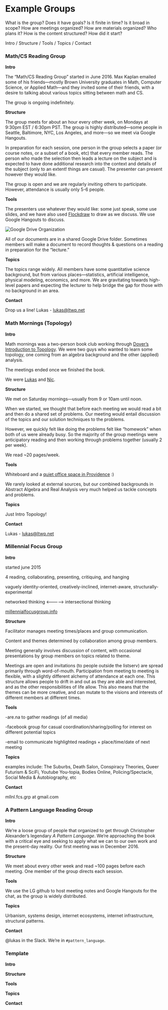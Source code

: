 # Example Groups

What is the group? Does it have goals? Is it finite in time? Is it broad in scope? How are meetings organized? How are materials organized? Who plans it? How is the content structured? How did it start?

Intro / Structure / Tools / Topics / Contact

### Math/CS Reading Group

__Intro__

The “Math/CS Reading Group” started in June 2016. Max Kaplan emailed some of his friends—mostly Brown University graduates in Math, Computer Science, or Applied Math—and they invited some of their friends, with a desire to talking about various topics sitting between math and CS. 

The group is ongoing indefinitely. 

__Structure__

The group meets for about an hour every other week, on Mondays at 9:30pm EST / 6:30pm PST. The group is highly distributed—some people in Seattle, Baltimore, NYC, Los Angeles, and more—so we meet via Google Hangouts. 

In preparation for each session, one person in the group selects a paper (or course notes, or a subset of a book, etc) that every member reads. The person who made the selection then leads a lecture on the subject and is expected to have done additional research into the context and details of the subject (only to an extent! things are casual). The presenter can present however they would like.

The group is open and we are regularly inviting others to participate. However, attendance is usually only 5-6 people.

__Tools__

The presenters use whatever they would like: some just speak, some use slides, and we have also used [Flockdraw](http://flockdraw.com/) to draw as we discuss. We use Google Hangouts to discuss. 

![Google Drive Organization](http://i.imgur.com/41M1P9X.png)

All of our documents are in a shared Google Drive folder. Sometimes members will make a document to record thoughts & questions on a reading in preparation for the “lecture.”

__Topics__

The topics range widely. All members have some quantitative science background, but from various places—statistics, artificial intelligence, physical modeling, economics, and more. We are gravitating towards high-level papers and expecting the lecturer to help bridge the gap for those with no background in an area. 

__Contact__

Drop us a line! Lukas - lukas@ltwp.net

### Math Mornings (Topology)

__Intro__

Math mornings was a two-person book club working through [Dover’s Introduction to Topology](https://smile.amazon.com/Introduction-Topology-Third-Dover-Mathematics/dp/0486663523/ref=sr_1_1?ie=UTF8&qid=1473965238&sr=8-1&keywords=topology+dover). We were two guys who wanted to learn some topology, one coming from an algebra background and the other (applied) analysis. 

The meetings ended once we finished the book. 

We were [Lukas](http://ltwp.net) and [Nic](https://www.instagram.com/nicschumann/).

__Structure__

We met on Saturday mornings—usually from 9 or 10am until noon. 

When we started, we thought that before each meeting we would read a bit and then do a shared set of problems. Our meeting would entail discussion of the topics and our solution techniques to the problems. 

However, we quickly felt like doing the problems felt like “homework” when both of us were already busy. So the majority of the group meetings were anticipatory reading and then working through problems together (usually 2 per week). 

We read ~20 pages/week. 

__Tools__

Whiteboard and a [quiet office space in Providence](http://thedesignoffice.org/) :)

We rarely looked at external sources, but our combined backgrounds in Abstract Algebra and Real Analysis very much helped us tackle concepts and problems. 

__Topics__

Just Intro Topology! 

__Contact__

Lukas - lukas@ltwp.net

### Millennial Focus Group

__Intro__ 

started june 2015

4 reading, collaborating, presenting, critiquing, and hanging

vaguely identity-oriented, creatively-inclined, internet-aware, structurally-experimental

networked thinking <-----> intersectional thinking

[millennialfocusgroup.info](millennialfocusgroup.info)

__Structure__

Facilitator manages meeting times/places and group communication.

Content and themes determined by collaboration among group members.

Meeting generally involves discussion of content, with occasional presentations by group members on topics related to theme.

Meetings are open and invitations (to people outside the listserv) are spread primarily through word-of-mouth. Participation from meeting to meeting is flexible, with a slightly different alchemy of attendance at each one. This structure allows people to drift in and out as they are able and interested, and as the other responsibilities of life allow. This also means that the themes can be more creative, and can mutate to the visions and interests of different members at different times.

__Tools__

-are.na to gather readings (of all media)

-facebook group for casual coordination/sharing/polling for interest on different potential topics

-email to communicate highlighted readings + place/time/date of next meeting

__Topics__

examples include: The Suburbs, Death Salon, Conspiracy Theories, Queer Futurism & SciFi, Youtube You-topia, Bodies Online, Policing/Spectacle, Social Media & Autobiography, etc

__Contact__

mllnl.fcs.grp at gmail.com

### A Pattern Language Reading Group

__Intro__ 

We’re a loose group of people that organized to get through Christopher Alexander’s legendary _A Pattern Language_. We’re approaching the book with a critical eye and seeking to apply what we can to our own work and the present-day reality. Our first meeting was in December 2016. 

__Structure__

We meet about every other week and read ~100 pages before each meeting. One member of the group directs each session. 

__Tools__

We use the LG github to host meeting notes and Google Hangouts for the chat, as the group is widely distributed. 

__Topics__

Urbanism, systems design, internet ecosystems, internet infrastructure, structural patterns. 

__Contact__

@lukas in the Slack. We’re in `#pattern_language`.

### Template

__Intro__ 

__Structure__

__Tools__

__Topics__

__Contact__


